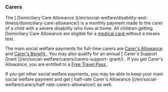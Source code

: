 ###  Carers

The [ Domiciliary Care Allowance ](/en/social-welfare/disability-and-
illness/domiciliary-care-allowance/) is a monthly payment made to the carer of
a child with a severe disability who lives at home. All children getting
Domiciliary Care Allowance are eligible for a [ medical card
](/en/health/medical-cards-and-gp-visit-cards/medical-card/) without a means
test.

The main social welfare payments for full-time carers are [ Carer's Allowance
](/en/social-welfare/carers/carers-allowance/) and [ Carer's Benefit
](/en/social-welfare/carers/carers-benefit/) . You may also qualify for an
annual [ Carer's Support Grant ](/en/social-welfare/carers/carers-support-
grant/) . If you get Carer's Allowance, you are entitled to a [ Free Travel
Pass ](/en/social-welfare/extra-social-welfare-benefits/free-travel/) .

If you get other social welfare payments, you may be able to keep your main
social welfare payment and get [ half-rate Carer's Allowance ](/en/social-
welfare/carers/half-rate-carers-allowance/) as well.
